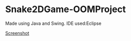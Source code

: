 # Snake2DGame-OOMProject
Made using Java and Swing.
IDE used:Eclipse

[Screenshot](OOMProject/snake2d.png)
